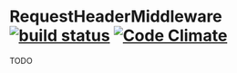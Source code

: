# RequestHeaderMiddleware [![build status](https://travis-ci.org/marcgrimme/request_headers_middleware.png?branch=master)](https://travis-ci.org/marcgrimme/request_headers_middleware) [![Code Climate](https://codeclimate.com/github/marcgrimme/request_headers_middleware.png)](https://codeclimate.com/github/marcgrimme/request_headers_middleware)

TODO
